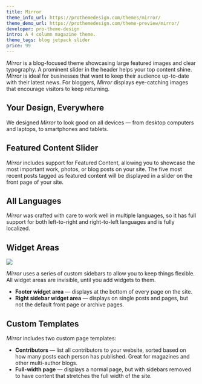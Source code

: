 ```yaml
---
title: Mirror
theme_info_url: https://prothemedesign.com/themes/mirror/
theme_demo_url: https://prothemedesign.com/theme-preview/mirror/
developer: pro-theme-design
intro: A 4 column magazine theme.
theme_tags: blog jetpack slider
price: 99
---
```


<em>Mirror</em> is a blog-focused theme showcasing large featured images and clear typography. A prominent slider in the header helps your top content shine. <em>Mirror</em> is ideal for businesses that want to keep their audience up-to-date with their latest news. For bloggers, <em>Mirror</em> displays eye-catching images that encourage visitors to keep returning.

## Your Design, Everywhere

We designed <em>Mirror</em> to look good on all devices — from desktop computers and laptops, to smartphones and tablets.

## Featured Content Slider

<em>Mirror</em> includes support for Featured Content, allowing you to showcase the most important work, photos, or blog posts on your site. The five most recent posts tagged as featured content will be displayed in a slider on the front page of your site.

## All Languages

<em>Mirror</em> was crafted with care to work well in multiple languages, so it has full support for both left-to-right and right-to-left languages and is fully localized.

## Widget Areas

<img src="https://theme.files.wordpress.com/2015/01/mirror-sidebar.png?w=640&h=378" />

<em>Mirror</em> uses a series of custom sidebars to allow you to keep things flexible. All widget areas are invisible, until you add widgets to them.

* <strong>Footer widget area</strong> — displays at the bottom of every page on the site.
* <strong>Right sidebar widget area</strong> — displays on single posts and pages, but not the default front page or archive pages.

## Custom Templates

<em>Mirror</em> includes two custom page templates:

* <strong>Contributors</strong> — list all contributors to your website, sorted based on how many posts each person has published. Great for magazines and other multi-author blogs.
* <strong>Full-width page</strong> — displays a normal page, but with sidebars removed to have content that stretches the full width of the site.

